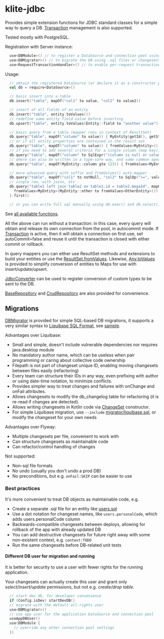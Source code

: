 # klite-jdbc

Provides simple extension functions for JDBC standard classes for a simple way to query a DB. [Transaction](src/Transaction.kt) management is also supported.

Tested mostly with PostgreSQL.

Registration with Server instance:

```kotlin
  use<DBModule>() // to register a DataSource and connection pool using Config variables.
  use<DBMigrator>() // to migrate the DB using .sql files or changesets in code, see below
  use<RequestTransactionHandler>() // to enable per-request transactions
```

Usage:

```kotlin
  // obtain the registered DataSource (or declare it as a constructor parameter in your Repository class)
  val db = require<DataSource>()

  // basic insert into a table
  db.insert("table", mapOf("col1" to value, "col2" to value2))

  // insert of all fields of an entity
  db.insert("table", entity.toValues())
  // redefine some entity field value before inserting
  db.upsert("table", entity.toValues(Entity::field to "another value"))

  // basic query from a table (mapper runs in context of ResultSet)
  db.query("table", mapOf("column" to value)) { MyEntity(getId(), getString("column")) }
  // or if all entity properties are contained in the result set
  db.query("table", mapOf("column" to value)) { fromValues<MyEntity>() }
  // if you need to add several criteria for a single column (map key), use SqlExpr and friends
  db.query("table", mapOf("column" to SqlExpr("(column is null or column >= 10)")))
  // where can also be written in a type-safe way, and some common operators are available
  db.query("table", mapOf(MyEntity::column gte 123)) { fromValues<MyEntity>() }

  // more advanced query with suffix and fromValues() auto-mapper
  db.query("table", mapOf("col1" to notNull, "col2" to SqlOp(">=", value)), "order by col3 limit 10") { fromValues<MyEntity>() }
  // single row, with joins, etc
  db.query("table1 left join table2 on table1.id = table2.megaId", mapOf("table2.field" to value), "limit 1") {
    fromValues<MyEntity>(MyEntity::other to fromValues<OtherEntity>())
  }.first()

  // or you can write full sql manually using db.exec() and db.select()
```

See [all available functions](src/JdbcExtensions.kt).

All the above can run without a transaction: in this case, every query will obtain and release its own connection from the pool,
in autocommit mode. If [Transaction](src/Transaction.kt) is active, then it will obtain a connection on first use,
set autoCommit=false and reuse it until the transaction is closed with either commit or rollback.

In query mappers you can either use ResultSet methods and extensions to build your entities or use the
[ResultSet.fromValues](src/Values.kt). Likewise, [Any.toValues](src/Values.kt) is provided to simplify
conversion of entities to Maps for use with insert/update/upsert.

[JdbcConverter](src/JdbcConverter.kt) can be used to register conversion of custom types to be sent to the DB.

[BaseRepository](src/Repository.kt) and [CrudRepository](src/Repository.kt) are also provided for convenience.

## Migrations

[DBMigrator](src/migrator/DBMigrator.kt) is provided for simple SQL-based DB migrations, it supports a very similar syntax to [Liquibase SQL Format](https://docs.liquibase.com/concepts/basic/sql-format.html), see [sample](../sample/db/db.sql).

Advantages over Liquibase:
* Small and simple, doesn't include vulnerable dependencies nor requires java.desktop module
* No mandatory author name, which can be useless when pair programming or caring about collective code ownership
* Filepath is not part of changeset unique ID, enabling moving changesets between files easily (refactoring)
* Every team can structure their IDs in any way, even prefixing with author or using date-time notation, to minimize conflicts.
* Provides simpler way to treat changes and failures with onChange and onFail attributes.
* Allows changesets to modify the db_changelog table for refactoring (it is re-read if changes are detected).
* Allows writing changesets in Kotlin code via [ChangeSet](src/migrator/ChangeSet.kt) constructor.
* For simple Liquibase migration, use `--include` [migrator/liquibase.sql](src/migrator/liquibase.sql), or modify the changeset for your own needs

Advantages over Flyway:
* Multiple changesets per file, convenient to work with
* Can structure changesets as maintainable code
* Can refactor/control handling of changes

Not supported:
* Non-sql file formats
* No undo (usually you don't undo a prod DB)
* No preconditions, but e.g. `onFail:SKIP` can be easier to use

### Best practices

It's more convenient to treat DB objects as maintainable code, e.g.
* Create a separate .sql file for an entity like [users.sql](../sample/db/users.sql)
* Use a dot notation for changeset names, like `users.personalCode`, which adds users.personalCode column
* Backwards-compatible changesets between deploys, allowing for rollback of the app with already updated DB
* You can add destructive changesets for future right away with some non-existent context, e.g. `context:TODO`
* Run the same changesets before DB-related unit tests

#### Different DB user for migration and running

It is better for security to use a user with fewer rights for the running application.

Your changesets can actually create this user and grant only *select/insert/update* permissions, but not e.g. *create/drop table*.

```kotlin
  // start dev db, for developer convenience
  if (Config.isDev) startDevDB()
  // migrate with the default all-rights user
  use<DBMigrator>()
  // use app user for the application DataSource and connection pool
  useAppDBUser()
  use(DBModule {
    // override any other connection pool settings
  })
```
